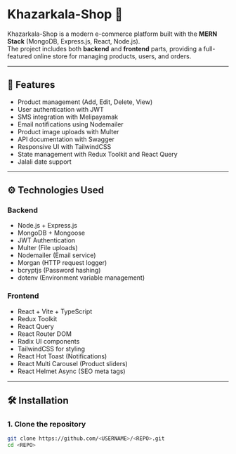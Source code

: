 # Khazarkala-Shop 🛒

Khazarkala-Shop is a modern e-commerce platform built with the **MERN Stack** (MongoDB, Express.js, React, Node.js).  
The project includes both **backend** and **frontend** parts, providing a full-featured online store for managing products, users, and orders.

---

## 🚀 Features
- Product management (Add, Edit, Delete, View)  
- User authentication with JWT  
- SMS integration with Melipayamak  
- Email notifications using Nodemailer  
- Product image uploads with Multer  
- API documentation with Swagger  
- Responsive UI with TailwindCSS  
- State management with Redux Toolkit and React Query  
- Jalali date support

---

## ⚙️ Technologies Used

### Backend
- Node.js + Express.js  
- MongoDB + Mongoose  
- JWT Authentication  
- Multer (File uploads)  
- Nodemailer (Email service)  
- Morgan (HTTP request logger)  
- bcryptjs (Password hashing)  
- dotenv (Environment variable management)

### Frontend
- React + Vite + TypeScript  
- Redux Toolkit  
- React Query  
- React Router DOM  
- Radix UI components  
- TailwindCSS for styling  
- React Hot Toast (Notifications)  
- React Multi Carousel (Product sliders)  
- React Helmet Async (SEO meta tags)

---

## 🛠️ Installation

### 1. Clone the repository
```bash
git clone https://github.com/<USERNAME>/<REPO>.git
cd <REPO>
